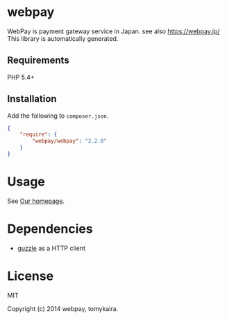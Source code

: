 # webpay

WebPay is payment gateway service in Japan. see also https://webpay.jp/
This library is automatically generated.

## Requirements

PHP 5.4+

## Installation

Add the following to `composer.json`.

```json
{
    "require": {
        "webpay/webpay": "2.2.0"
    }
}
```

# Usage

See [Our homepage](https://webpay.jp).

# Dependencies

- [guzzle](http://docs.guzzlephp.org/en/latest/) as a HTTP client

# License

MIT

Copyright (c) 2014 webpay, tomykaira.
